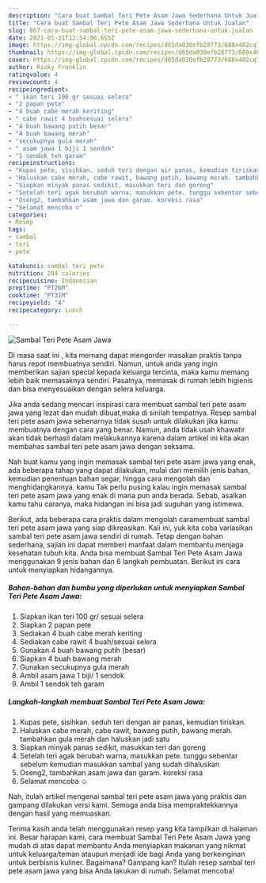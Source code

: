 ```yaml
---
description: "Cara buat Sambal Teri Pete Asam Jawa Sederhana Untuk Jualan"
title: "Cara buat Sambal Teri Pete Asam Jawa Sederhana Untuk Jualan"
slug: 867-cara-buat-sambal-teri-pete-asam-jawa-sederhana-untuk-jualan
date: 2021-01-31T12:54:06.655Z
image: https://img-global.cpcdn.com/recipes/d65da030efb28773/680x482cq70/sambal-teri-pete-asam-jawa-foto-resep-utama.jpg
thumbnail: https://img-global.cpcdn.com/recipes/d65da030efb28773/680x482cq70/sambal-teri-pete-asam-jawa-foto-resep-utama.jpg
cover: https://img-global.cpcdn.com/recipes/d65da030efb28773/680x482cq70/sambal-teri-pete-asam-jawa-foto-resep-utama.jpg
author: Ricky Franklin
ratingvalue: 4
reviewcount: 4
recipeingredient:
- " ikan teri 100 gr sesuai selera"
- "2 papan pete"
- "4 buah cabe merah keriting"
- " cabe rawit 4 buahsesuai selera"
- "4 buah bawang putih besar"
- "4 buah bawang merah"
- "secukupnya gula merah"
- " asam jawa 1 biji 1 sendok"
- "1 sendok teh garam"
recipeinstructions:
- "Kupas pete, sisihkan. seduh teri dengan air panas, kemudian tiriskan."
- "Haluskan cabe merah, cabe rawit, bawang putih, bawang merah. tambahkan gula merah dan haluskan jadi satu"
- "Siapkan minyak panas sedikit, masukkan teri dan goreng"
- "Setelah teri agak berubah warna, masukkan pete. tunggu sebentar sebelum kemudian masukkan sambal yang sudah dihaluskan"
- "Oseng2, tambahkan asam jawa dan garam. koreksi rasa"
- "Selamat mencoba ☺"
categories:
- Resep
tags:
- sambal
- teri
- pete

katakunci: sambal teri pete 
nutrition: 284 calories
recipecuisine: Indonesian
preptime: "PT26M"
cooktime: "PT31M"
recipeyield: "4"
recipecategory: Lunch

---
```



![Sambal Teri Pete Asam Jawa](https://img-global.cpcdn.com/recipes/d65da030efb28773/680x482cq70/sambal-teri-pete-asam-jawa-foto-resep-utama.jpg)

Di masa  saat ini , kita memang dapat mengorder masakan praktis tanpa harus repot membuatnya sendiri. Namun, untuk anda yang ingin memberikan sajian special kepada keluarga tercinta, maka kamu memang lebih baik memasaknya sendiri. Pasalnya, memasak di rumah lebih higienis dan bisa menyesuaikan dengan selera keluarga.

Jika anda sedang mencari inspirasi cara membuat sambal teri pete asam jawa yang lezat dan mudah dibuat,maka di sinilah tempatnya. Resep sambal teri pete asam jawa  sebenarnya tidak susah untuk dilakukan jika kamu membuatnya dengan cara yang benar. Namun, anda tidak usah khawatir akan tidak berhasil dalam melakukannya 
karena dalam artikel ini kita akan membahas sambal teri pete asam jawa dengan seksama.  



Nah buat kamu yang ingin memasak sambal teri pete asam jawa yang enak, ada beberapa tahap yang dapat dilakukan, mulai dari memilih jenis bahan, kemudian penentuan bahan segar, hingga cara mengolah dan menghidangkannya. kamu Tak perlu pusing kalau ingin memasak sambal teri pete asam jawa yang enak di mana pun anda berada. Sebab, asalkan kamu  tahu caranya, maka hidangan ini bisa jadi suguhan yang istimewa.

Berikut, ada beberapa cara praktis  dalam mengolah caramembuat sambal teri pete asam jawa yang siap dikreasikan. Kali ini, yuk kita coba variasikan sambal teri pete asam jawa sendiri di rumah. Tetap dengan bahan sederhana, sajian ini dapat memberi manfaat dalam membantu menjaga kesehatan tubuh kita. Anda bisa membuat Sambal Teri Pete Asam Jawa menggunakan 9 jenis bahan dan 6 langkah pembuatan. Berikut ini cara untuk menyiapkan hidangannya.

<!--inarticleads1-->

##### Bahan-bahan dan bumbu yang diperlukan untuk menyiapkan Sambal Teri Pete Asam Jawa:

1. Siapkan  ikan teri 100 gr/ sesuai selera
1. Siapkan 2 papan pete
1. Sediakan 4 buah cabe merah keriting
1. Sediakan  cabe rawit 4 buah/sesuai selera
1. Gunakan 4 buah bawang putih (besar)
1. Siapkan 4 buah bawang merah
1. Gunakan secukupnya gula merah
1. Ambil  asam jawa 1 biji/ 1 sendok
1. Ambil 1 sendok teh garam




<!--inarticleads2-->

##### Langkah-langkah membuat Sambal Teri Pete Asam Jawa:

1. Kupas pete, sisihkan. seduh teri dengan air panas, kemudian tiriskan.
1. Haluskan cabe merah, cabe rawit, bawang putih, bawang merah. tambahkan gula merah dan haluskan jadi satu
1. Siapkan minyak panas sedikit, masukkan teri dan goreng
1. Setelah teri agak berubah warna, masukkan pete. tunggu sebentar sebelum kemudian masukkan sambal yang sudah dihaluskan
1. Oseng2, tambahkan asam jawa dan garam. koreksi rasa
1. Selamat mencoba ☺




Nah, itulah artikel mengenai  sambal teri pete asam jawa  yang praktis dan gampang dilakukan versi kami. Semoga anda bisa mempraktekkannya dengan hasil yang memuaskan. 

Terima kasih anda telah menggunakan resep yang kita tampilkan di halaman ini. Besar harapan kami, cara membuat  Sambal Teri Pete Asam Jawa yang mudah di atas dapat membantu Anda menyiapkan makanan yang nikmat untuk keluarga/teman ataupun menjadi ide bagi Anda yang berkeinginan untuk berbisnis kuliner. Bagaimana? Gampang kan? Itulah resep sambal teri pete asam jawa yang bisa Anda lakukan di rumah. Selamat mencoba!

